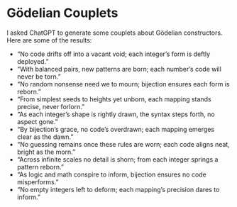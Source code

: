 # Gödelian Couplets

I asked ChatGPT to generate some couplets about Gödelian constructors. Here are some of the results:

* “No code drifts off into a vacant void; each integer’s form is deftly deployed.”
* “With balanced pairs, new patterns are born; each number’s code will never be torn.”
* “No random nonsense need we to mourn; bijection ensures each form is reborn.”
* “From simplest seeds to heights yet unborn, each mapping stands precise, never forlorn.”
* “As each integer’s shape is rightly drawn, the syntax steps forth, no aspect gone.”
* “By bijection’s grace, no code’s overdrawn; each mapping emerges clear as the dawn.”
* “No guessing remains once these rules are worn; each code aligns neat, bright as the morn.”
* “Across infinite scales no detail is shorn; from each integer springs a pattern reborn.”
* “As logic and math conspire to inform, bijection ensures no code misperforms.”
* “No empty integers left to deform; each mapping’s precision dares to inform.”